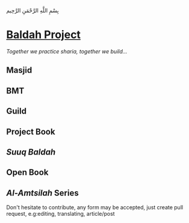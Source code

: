 بِسْمِ اللَّهِ الرَّحْمَنِ الرَّحِيم

# [Baldah Project](https://baldah-project.netlify.com/)

*Together we practice sharia, together we build...*

## **Masjid**
## **BMT**
## **Guild**
## **Project Book**
## **_Suuq Baldah_**
## **Open Book**
## **_Al-Amtsilah_ Series**

Don't hesitate to contribute, any form may be accepted, just create pull request, e.g:editing, translating, article/post